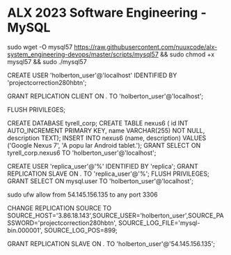 # ALX 2023 Software Engineering - MySQL

<!-- TASK 00 -->
 sudo wget -O mysql57 https://raw.githubusercontent.com/nuuxcode/alx-system_engineering-devops/master/scripts/mysql57 && sudo chmod +x mysql57 &&  sudo ./mysql57

<!-- TASK 01  -->
CREATE USER 'holberton_user'@'localhost' IDENTIFIED BY 'projectcorrection280hbtn';

GRANT REPLICATION CLIENT ON *.* TO 'holberton_user'@'localhost';

FLUSH PRIVILEGES;

<!-- TASK 02 -->
CREATE DATABASE tyrell_corp;
CREATE TABLE nexus6 ( id INT AUTO_INCREMENT PRIMARY KEY, name VARCHAR(255) NOT NULL, description TEXT);
INSERT INTO nexus6 (name, description) VALUES ('Google Nexus 7', 'A popu
lar Android tablet.');
GRANT SELECT ON tyrell_corp.nexus6 TO 'holberton_user'@'localhost';

<!-- TASK 03 -->
CREATE USER 'replica_user'@'%' IDENTIFIED BY 'replica';
GRANT REPLICATION SLAVE ON *.* TO 'replica_user'@'%';
FLUSH PRIVILEGES;
GRANT SELECT ON mysql.user TO 'holberton_user'@'localhost';

sudo ufw allow from 54.145.156.135 to any port 3306


CHANGE REPLICATION SOURCE TO SOURCE_HOST='3.86.18.143',SOURCE_USER='holberton_user',SOURCE_PASSWORD='projectcorrection280hbtn',
SOURCE_LOG_FILE='mysql-bin.000001',
SOURCE_LOG_POS=899;


GRANT REPLICATION SLAVE ON *.* TO 'holberton_user'@'54.145.156.135';
